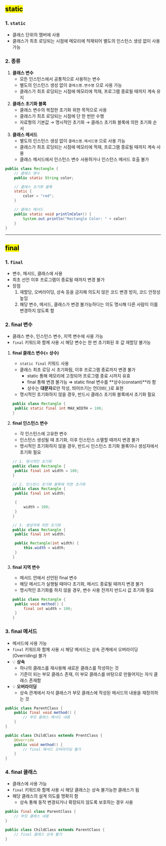 ## <mark color="#fbc956">static</mark>

### 1. `static`

- 클래스 단위의 멤버에 사용
- 클래스가 최초 로딩되는 시점에 메모리에 적재되어 별도의 인스턴스 생성 없이 사용 가능

### 2. 종류

1. **클래스 변수**
   - 모든 인스턴스에서 공통적으로 사용하는 변수
   - 별도의 인스턴스 생성 없이 `클래스명.변수명` 으로 사용 가능
   - 클래스가 최초 로딩되는 시점에 메모리에 적재, 프로그램 종료될 때까지 계속 유지
2. **클래스 초기화 블록**
   - 클래스 변수의 복잡한 초기화 위한 목적으로 사용
   - 클래스가 최초 로딩되는 시점에 단 한 번만 수행
   - 자료형의 기본값 → 명시적인 초기화 → 클래스 초기화 블록에 의한 초기화 순서
3. **클래스 메서드**
   - 별도의 인스턴스 생성 없이 `클래스명.메서드명` 으로 사용 가능
   - 클래스가 최초 로딩되는 시점에 메모리에 적재, 프로그램 종료될 때까지 계속 사용
   - 클래스 메서드에서 인스턴스 변수 사용하거나 인스턴스 메서드 호출 불가

```java
public class Rectangle {
	// 클래스 변수
	public static String color;

	// 클래스 초기화 블록
	static {
		color = "red";
	}

	// 클래스 메서드
	public static void printlnColor() {
		System.out.println("Rectangle Color: " + color)
	}
}
```

---

## <mark color="#fbc956">final</mark>

### 1. `final`

- 변수, 메서드, 클래스에 사용
- 최초 선언 이후 프로그램이 종료될 때까지 변경 불가
- 장점
  1. 재할당, 오버라이딩, 상속 등을 금지해 의도치 않은 코드 변경 방지, 코드 안정성 높임
  2. 해당 변수, 메서드, 클래스가 변경 불가능하다는 의도 명시해 다른 사람이 이를 변경하지 않도록 함

### 2. final 변수

- 클래스 변수, 인스턴스 변수, 지역 변수에 사용 가능
- `final` 키워드와 함께 사용 시 해당 변수는 한 번 초기화된 후 값 재할당 불가능

1. **final 클래스 변수(= 상수)**

   - `static final` 키워드 사용
   - 클래스 최초 로딩 시 초기화됨, 이후 프로그램 종료까지 변경 불가
     - static 통해 메모리에 고정되어 프로그램 종료 시까지 유효
     - final 통해 변경 불가능
       ⇒ static final 변수를 **상수(constant)**라 함
     - 상수는 **대문자**로만 작성, 띄어쓰기는 언더바(`_`)로 표현
   - 명시적인 초기화하지 않을 경우, 반드시 클래스 초기화 블록에서 초기화 필요

   ```java
   public class Rectangle {
   	public static final int MAX_WIDTH = 100;
   }
   ```

2. **final 인스턴스 변수**

   - 각 인스턴스에 고유한 변수
   - 인스턴스 생성될 때 초기화, 이후 인스턴스 소멸할 때까지 변경 불가
   - 명시적인 초기화하지 않을 경우, 반드시 인스턴스 초기화 블록이나 생성자에서 초기화 필요

   ```java
   // 1. 명시적인 초기화
   public class Rectangle {
   	public final int width = 100;
   }
   ```

   ```java
   // 2. 인스턴스 초기화 블록에 의한 초기화
   public class Rectangle {
   	public final int width;

   	{
   		width = 100;
   	}
   }
   ```

   ```java
   // 3. 생성자에 의한 초기화
   public class Rectangle {
   	public final int width;

   	public Rectangle(int width) {
   		this.width = width;
   	}
   }
   ```

3. **final 지역 변수**

   - 메서드 안에서 선언된 final 변수
   - 해당 메서드가 실행될 때마다 초기화, 메서드 종료될 때까지 변경 불가
   - 명시적인 초기화를 하지 않을 경우, 변수 사용 전까지 반드시 값 초기화 필요

   ```java
   public class Rectangle {
   	public void method() {
   		final int width = 100;
   	}
   }
   ```

### 3. final 메서드

- 메서드에 사용 가능
- `final` 키워드와 함께 사용 시 해당 메서드는 상속 관계에서 오버라이딩(Overriding) 불가
- 💡 **상속**
  - 하나의 클래스를 재사용해 새로운 클래스를 작성하는 것
  - 기준이 되는 부모 클래스 존재, 이 부모 클래스를 바탕으로 만들어지는 자식 클래스 존재함
- 💡 **오버라이딩**
  - 상속 관계에서 자식 클래스가 부모 클래스에 작성된 메서드의 내용을 재정의하는 것

```java
public class ParentClass {
	public final void method() {
		// 부모 클래스 메서드 내용
	}
}
```

```java
public class ChildClass extends PrentClass {
	@Override
	public void method() {
		// final 메서드 오버라이딩 불가
	}
}
```

### 4. final 클래스

- 클래스에 사용 가능
- `final` 키워드와 함께 사용 시 해당 클래스는 상속 불가능한 클래스가 됨
- 해당 클래스의 설계 의도를 명확히 함
  - 상속 통해 동작 변경되거나 확장되지 않도록 보호하는 경우 사용

```java
public final class ParentClass {
	// 부모 클래스 내용
}
```

```java
public class ChildClass extends ParentClass {
	// final 클래스 상속 불가
}
```
